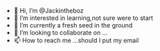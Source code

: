 - 👋 Hi, I’m @Jackintheboz
- 👀 I’m interested in learning,not sure were to start
- 🌱 I’m currently a fresh seed in the ground
- 💞️ I’m looking to collaborate on ...
- 📫 How to reach me ...should I put my email

<!---
Jackintheboz/Jackintheboz is a ✨ special ✨ repository because its `README.md` (this file) appears on your GitHub profile.
You can click the Preview link to take a look at your changes.
--->
